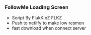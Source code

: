 ### FollowMe Loading Screen ###
- Script By FlukKieZ FLKZ
- Push to netlify to make low resmon
- fast download when connect server
